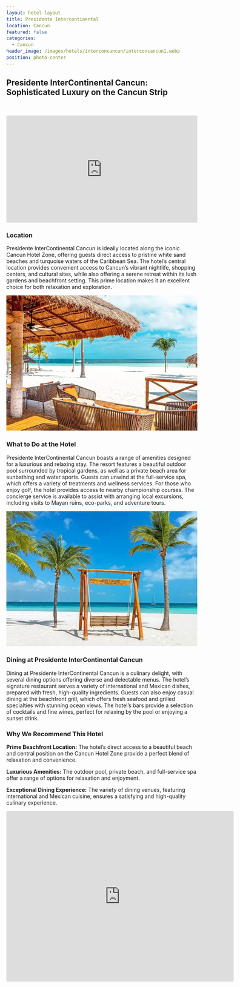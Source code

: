 ```yaml
---
layout: hotel-layout
title: Presidente Intercontinental
location: Cancun
featured: false
categories:
  - Cancun
header_image: /images/hotels/interconcancun/interconcancun1.webp
position: photo-center
---
```

## Presidente InterContinental Cancun: Sophisticated Luxury on the Cancun Strip

&nbsp;

<style>.embed-container { position: relative; padding-bottom: 56.25%; height: 0; overflow: hidden; max-width: 100%; } .embed-container iframe, .embed-container object, .embed-container embed { position: absolute; top: 0; left: 0; width: 100%; height: 100%; }</style>

<div class="embed-container"><iframe src="https://www.youtube.com/embed/vzQQG53Y4WQ" frameborder="0" allowfullscreen=""></iframe></div>

### Location

Presidente InterContinental Cancun is ideally located along the iconic Cancun Hotel Zone, offering guests direct access to pristine white sand beaches and turquoise waters of the Caribbean Sea. The hotel’s central location provides convenient access to Cancun’s vibrant nightlife, shopping centers, and cultural sites, while also offering a serene retreat within its lush gardens and beachfront setting. This prime location makes it an excellent choice for both relaxation and exploration.

![](/images/hotels/interconcancun/interconcancun3.webp)

### What to Do at the Hotel

Presidente InterContinental Cancun boasts a range of amenities designed for a luxurious and relaxing stay. The resort features a beautiful outdoor pool surrounded by tropical gardens, as well as a private beach area for sunbathing and water sports. Guests can unwind at the full-service spa, which offers a variety of treatments and wellness services. For those who enjoy golf, the hotel provides access to nearby championship courses. The concierge service is available to assist with arranging local excursions, including visits to Mayan ruins, eco-parks, and adventure tours.

![](/images/hotels/interconcancun/interconcancun4.webp)

### Dining at Presidente InterContinental Cancun

Dining at Presidente InterContinental Cancun is a culinary delight, with several dining options offering diverse and delectable menus. The hotel’s signature restaurant serves a variety of international and Mexican dishes, prepared with fresh, high-quality ingredients. Guests can also enjoy casual dining at the beachfront grill, which offers fresh seafood and grilled specialties with stunning ocean views. The hotel’s bars provide a selection of cocktails and fine wines, perfect for relaxing by the pool or enjoying a sunset drink.

### Why We Recommend This Hotel

**Prime Beachfront Location:** The hotel’s direct access to a beautiful beach and central position on the Cancun Hotel Zone provide a perfect blend of relaxation and convenience.&nbsp;

**Luxurious Amenities:** The outdoor pool, private beach, and full-service spa offer a range of options for relaxation and enjoyment.&nbsp;

**Exceptional Dining Experience:** The variety of dining venues, featuring international and Mexican cuisine, ensures a satisfying and high-quality culinary experience.&nbsp;

<div class='map-container center'>

<iframe src="https://www.google.com/maps/embed?pb=!1m18!1m12!1m3!1d3721.4276793270383!2d-86.75649258875298!3d21.13537168402638!2m3!1f0!2f0!3f0!3m2!1i1024!2i768!4f13.1!3m3!1m2!1s0x8f4c28a32fdfcffb%3A0x298d5230ce21182d!2sPresidente%20Intercontinental%20Canc%C3%BAn%20Resort!5e0!3m2!1ses!2smx!4v1723603541665!5m2!1ses!2smx" width="600" height="450" style="border:0;" allowfullscreen="" loading="lazy" referrerpolicy="no-referrer-when-downgrade"></iframe>

</div>
&nbsp;